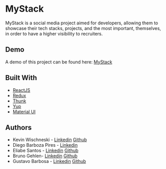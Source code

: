 # MyStack
MyStack is a social media project aimed for developers, allowing them to showcase their tech stacks, projects, and the most important, themselves, in order to have a higher visibility to recruiters.

## Demo
A demo of this project can be found here: [MyStack](https://my-stack-kevinwis.vercel.app/)

## Built With

* [ReactJS](https://reactjs.org)
* [Redux](https://redux.js.org/)
* [Thunk](https://github.com/reduxjs/redux-thunk)
* [Yup](https://github.com/jquense/yup)
* [Material UI](https://material-ui.com/pt/)

## Authors

- Kevin Wischneski - [Linkedin](https://www.linkedin.com/in/kevin-wischneski/) [Github](https://github.com/KevinWis)
- Diego Barboza Pires - [Linkedin](https://www.linkedin.com/in/diego-barboza-pires-confianca/)
- Eliabe Santos  - [Linkedin](https://www.linkedin.com/in/eliabe-santos/) [Github](https://github.com/KevinWis)
- Bruno Gehlen- [Linkedin](https://www.linkedin.com/in/brunogehlen/) [Github](https://github.com/BrunoGehlen)
- Gustavo Barbosa  - [Linkedin](https://www.linkedin.com/in/gustavo-barbosa-7953066b/) [Github](https://github.com/KevinWis)
